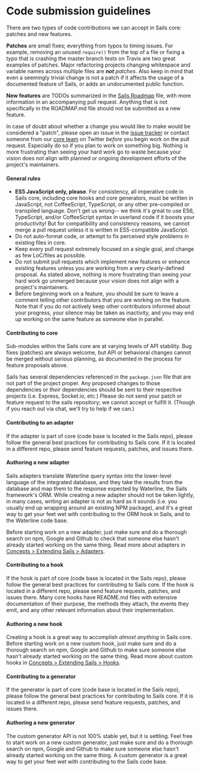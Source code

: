# Code submission guidelines

There are two types of code contributions we can accept in Sails core:  patches and new features.

**Patches** are small fixes; everything from typos to timing issues.  For example, removing an unused `require()` from the top of a file or fixing a typo that is crashing the master branch tests on Travis are two great examples of patches.  Major refactoring projects changing whitespace and variable names across multiple files are _**not** patches_.  Also keep in mind that even a seemingly trivial change is not a patch if it affects the usage of a documented feature of Sails, or adds an undocumented public function.

**New features** are TODOs summarized in the [Sails Roadmap](https://github.com/balderdashy/sails/blob/master/ROADMAP.md) file, with more information in an accompanying pull request.  Anything that is not specifically in the ROADMAP.md file should not be submitted as a new feature.

In case of doubt about whether a change you would like to make would be considered a "patch", please open an issue in the [issue tracker](https://github.com/balderdashy/sails/issues/new) or contact someone from our [core team](https://sailsjs.com/about) on Twitter _before_ you begin work on the pull request. Especially do so if you plan to work on something big. Nothing is more frustrating than seeing your hard work go to waste because your vision does not align with planned or ongoing development efforts of the project's maintainers.

#### General rules

- **ES5 JavaScript only, please**.  For consistency, all imperative code in Sails core, including core hooks and core generators, must be written in JavaScript, not CoffeeScript, TypeScript, or any other pre-compiled or transpiled language.  Don't get us wrong-- we think it's great to use ES6, TypeScript, and/or CoffeeScript syntax in userland code if it boosts your productivity!  But for compatibility and consistency reasons, we cannot merge a pull request unless it is written in ES5-compatible JavaScript.
- Do not auto-format code, or attempt to fix perceived style problems in existing files in core.
- Keep every pull request extremely focused on a single goal, and change as few LoC/files as possible.
- Do not submit pull requests which implement new features or enhance existing features unless you are working from a very clearly-defined proposal.  As stated above, nothing is more frustrating than seeing your hard work go unmerged because your vision does not align with a project's maintainers.
- Before beginning work on a feature, you should be sure to leave a comment telling other contributors that you are working on the feature.  Note that if you do not actively keep other contributors informed about your progress, your silence may be taken as inactivity, and you may end up working on the same feature as someone else in parallel.


#### Contributing to core

Sub-modules within the Sails core are at varying levels of API stability. Bug fixes (patches) are always welcome, but API or behavioral changes cannot be merged without serious planning, as documented in the process for feature proposals above.

Sails has several dependencies referenced in the `package.json` file that are not part of the project proper. Any proposed changes to those dependencies or _their_ dependencies should be sent to their respective projects (i.e. Express, Socket.io, etc.) Please do not send your patch or feature request to the sails repository; we cannot accept or fulfill it.  (Though if you reach out via chat, we'll try to help if we can.)


#### Contributing to an adapter

If the adapter is part of core (code base is located in the Sails repo), please follow the general best practices for contributing to Sails core.  If it is located in a different repo, please send feature requests, patches, and issues there.

#### Authoring a new adapter

Sails adapters translate Waterline query syntax into the lower-level language of the integrated database, and they take the results from the database and map them to the response expected by Waterline, the Sails framework's ORM.  While creating a new adapter should not be taken lightly, in many cases, writing an adapter is not as hard as it sounds (i.e. you usually end up wrapping around an existing NPM package), and it's a great way to get your feet wet with contributing to the ORM hook in Sails, and to the Waterline code base.

Before starting work on a new adapter, just make sure and do a thorough search on npm, Google and Github to check that someone else hasn't already started working on the same thing.  Read more about adapters in [Concepts > Extending Sails > Adapters](https://sailsjs.com/documentation/concepts/extending-sails/adapters).


#### Contributing to a hook

If the hook is part of core (code base is located in the Sails repo), please follow the general best practices for contributing to Sails core.  If the hook is located in a different repo, please send feature requests, patches, and issues there.  Many core hooks have README.md files with extensive documentation of their purpose, the methods they attach, the events they emit, and any other relevant information about their implementation.

#### Authoring a new hook

Creating a hook is a great way to accomplish _almost anything_ in Sails core.  Before starting work on a new custom hook, just make sure and do a thorough search on npm, Google and Github to make sure someone else hasn't already started working on the same thing.  Read more about custom hooks in [Concepts > Extending Sails > Hooks](https://sailsjs.com/documentation/concepts/extending-sails/hooks).


#### Contributing to a generator

If the generator is part of core (code base is located in the Sails repo), please follow the general best practices for contributing to Sails core.  If it is located in a different repo, please send feature requests, patches, and issues there.


#### Authoring a new generator

The custom generator API is not 100% stable yet, but it is settling.  Feel free to start work on a new custom generator, just make sure and do a thorough search on npm, Google and Github to make sure someone else hasn't already started working on the same thing.  A custom generator is a great way to get your feet wet with contributing to the Sails code base.

<docmeta name="displayName" value="Code submission guidelines">
